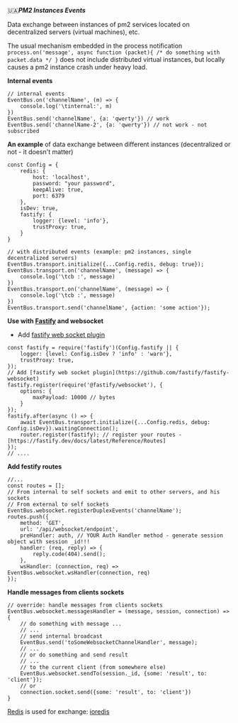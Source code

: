🇺🇦***PM2 Instances Events***

Data exchange between instances of pm2
services located on decentralized servers (virtual machines), etc.

The usual mechanism embedded in the process notification 
`
process.on('message', async function (packet){
    /* do something with packet.data */
}
`
does not include distributed virtual instances, but locally causes a pm2 instance crash under heavy load.

**Internal events**
```ecmascript 6
// internal events
EventBus.on('channelName', (m) => {
    console.log('\tinternal:', m)
})
EventBus.send('channelName', {a: 'qwerty'}) // work
EventBus.send('channelName-2', {a: 'qwerty'}) // not work - not subscribed
```

**An example** of data exchange between different instances 
(decentralized or not - it doesn't matter)
```ecmascript 6
const Config = {
    redis: {
        host: 'localhost',
        password: "your password",
        keepAlive: true,
        port: 6379
    },
    isDev: true,
    fastify: {
        logger: {level: 'info'},
        trustProxy: true,
    }
}

// with distributed events (example: pm2 instances, single decentralized servers)
EventBus.transport.initialize({...Config.redis, debug: true});
EventBus.transport.on('channelName', (message) => {
    console.log('\tcb :', message)
})
EventBus.transport.on('channelName', (message) => {
    console.log('\tcb :', message)
})
EventBus.transport.send('channelName', {action: 'some action'});
```

**Use with [Fastify](https://fastify.dev/) and websocket**

* Add [fastify web socket plugin](https://github.com/fastify/fastify-websocket)
```ecmascript 6
const fastify = require('fastify')(Config.fastify || {
    logger: {level: Config.isDev ? 'info' : 'warn'},
    trustProxy: true,
});
// Add [fastify web socket plugin](https://github.com/fastify/fastify-websocket)
fastify.register(require('@fastify/websocket'), {
    options: {
        maxPayload: 10000 // bytes
    }
});
fastify.after(async () => {
    await EventBus.transport.initialize({...Config.redis, debug: Config.isDev}).waitingConnection();
    router.register(fastify); // register your routes - [https://fastify.dev/docs/latest/Reference/Routes]
});
// ....
```

**Add festify routes**
```ecmascript 6
//...
const routes = [];
// From internal to self sockets and emit to other servers, and his sockets
// From external to self sockets
EventBus.websocket.registerDuplexEvents('channelName');
routes.push({
    method: 'GET',
    url: '/api/websocket/endpoint',
    preHandler: auth, // YOUR Auth Handler method - generate session object with session _id!!!
    handler: (req, reply) => {
        reply.code(404).send();
    },
    wsHandler: (connection, req) => EventBus.websocket.wsHandler(connection, req)
});
```

**Handle messages from clients sockets**
```ecmascript 6
// override: handle messages from clients sockets
EventBus.websocket.messagesHandler = (message, session, connection) => {
    // do something with message ...
    // ...
    // send internal broadcast
    EventBus.send('toSomeWebsocketChannelHandler', message);
    // ...
    // or do something and send result
    // ...
    // to the current client (from somewhere else)
    EventBus.websocket.sendTo(session._id, {some: 'result', to: 'client'});
    // or
    connection.socket.send({some: 'result', to: 'client'})
}
```


[Redis](https://redis.io/docs/getting-started/) is used for exchange: [ioredis](https://www.npmjs.com/package/ioredis)
